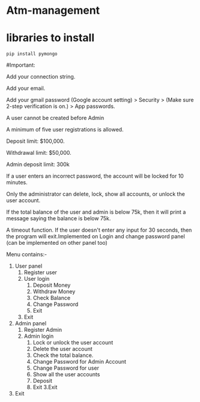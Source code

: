 # Atm-management

# libraries to install
    pip install pymongo


#Important:

Add your connection string.

Add your email.

Add your gmail password (Google account setting) > Security > (Make sure 2-step verification is on.) > App passwords.

A user cannot be created before Admin

A minimum of five user registrations is allowed.

Deposit limit: $100,000.

Withdrawal limit: $50,000.

Admin deposit limit: 300k

If a user enters an incorrect password, the account will be locked for 10 minutes.

Only the administrator can delete, lock, show all accounts, or unlock the user account.

If the total balance of the user and admin is below 75k, then it will print a message saying the balance is below 75k.

A timeout function. If the user doesn't enter any input for 30 seconds, then the program will exit.Implemented on Login and change password panel (can be implemented on other panel too)


Menu contains:-
1. User panel
    1. Register user
    2. User login
        1. Deposit Money
        2. Withdraw Money
        3. Check Balance
        4. Change Password
        5. Exit
    3. Exit
2. Admin panel
    1. Register Admin
    2. Admin login
        1. Lock or unlock the user account
        2.  Delete the user account
        3.  Check the total balance.
        4.  Change Password for Admin Account
        5.  Change Password for user
        6.  Show all the user accounts
        7.  Deposit
        8.  Exit
    3.Exit
3. Exit 
